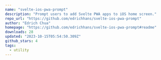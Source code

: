 ```yaml
---
name: "svelte-ios-pwa-prompt"
description: "Prompt users to add Svelte PWA apps to iOS home screen."
repo_url: "https://github.com/edrichhans/svelte-ios-pwa-prompt"
author: "Edrich Chua"
homepage: "https://github.com/edrichhans/svelte-ios-pwa-prompt#readme"
downloads: 28
updated: "2023-10-15T05:54:50.309Z"
github_stars: 4
tags: 
  - utility
---
```

